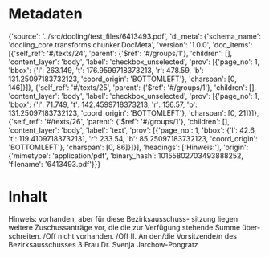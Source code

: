 # Metadaten
{'source': '../src/docling/test_files/6413493.pdf', 'dl_meta': {'schema_name': 'docling_core.transforms.chunker.DocMeta', 'version': '1.0.0', 'doc_items': [{'self_ref': '#/texts/24', 'parent': {'$ref': '#/groups/1'}, 'children': [], 'content_layer': 'body', 'label': 'checkbox_unselected', 'prov': [{'page_no': 1, 'bbox': {'l': 263.149, 't': 176.9599718373213, 'r': 478.59, 'b': 131.25097183732123, 'coord_origin': 'BOTTOMLEFT'}, 'charspan': [0, 146]}]}, {'self_ref': '#/texts/25', 'parent': {'$ref': '#/groups/1'}, 'children': [], 'content_layer': 'body', 'label': 'checkbox_unselected', 'prov': [{'page_no': 1, 'bbox': {'l': 71.749, 't': 142.4599718373213, 'r': 156.57, 'b': 131.25097183732123, 'coord_origin': 'BOTTOMLEFT'}, 'charspan': [0, 21]}]}, {'self_ref': '#/texts/26', 'parent': {'$ref': '#/groups/1'}, 'children': [], 'content_layer': 'body', 'label': 'text', 'prov': [{'page_no': 1, 'bbox': {'l': 42.6, 't': 119.41097183732131, 'r': 233.54, 'b': 85.25097183732123, 'coord_origin': 'BOTTOMLEFT'}, 'charspan': [0, 86]}]}], 'headings': ['Hinweis:'], 'origin': {'mimetype': 'application/pdf', 'binary_hash': 10155802703493888252, 'filename': '6413493.pdf'}}}

# Inhalt
Hinweis:
vorhanden, aber für diese Bezirksausschuss- sitzung liegen weitere Zuschussanträge vor, die die zur Verfügung stehende Summe über- schreiten. /Off
nicht vorhanden. /Off
II. An den/die Vorsitzende/n des Bezirksausschusses 3 Frau Dr. Svenja Jarchow-Pongratz